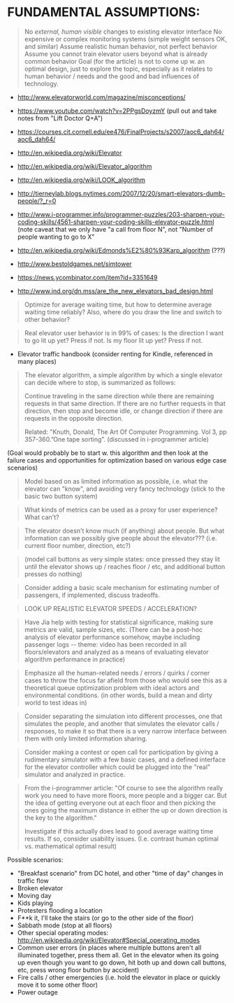 # FUNDAMENTAL ASSUMPTIONS: 
 > No *external, human visible* changes to existing elevator interface
 > No expensive or complex monitoring systems (simple weight sensors OK, and similar)
 > Assume realistic human behavior, not perfect behavior
 > Assume you cannot train elevator users beyond what is already common behavior
 > Goal (for the article) is not to come up w. an optimal design, just to explore
   the topic, especially as it relates to human behavior / needs and the
   good and bad influences of technology.

- http://www.elevatorworld.com/magazine/misconceptions/

- https://www.youtube.com/watch?v=2PPgsDoyzmY
(pull out and take notes from "Lift Doctor Q+A")

- https://courses.cit.cornell.edu/ee476/FinalProjects/s2007/aoc6_dah64/aoc6_dah64/
- http://en.wikipedia.org/wiki/Elevator
- http://en.wikipedia.org/wiki/Elevator_algorithm
- http://en.wikipedia.org/wiki/LOOK_algorithm
- http://tierneylab.blogs.nytimes.com/2007/12/20/smart-elevators-dumb-people/?_r=0

- http://www.i-programmer.info/programmer-puzzles/203-sharpen-your-coding-skills/4561-sharpen-your-coding-skills-elevator-puzzle.html
(note caveat that we only have "a call from floor N", not "Number of people wanting to go to X"

- http://en.wikipedia.org/wiki/Edmonds%E2%80%93Karp_algorithm (???)
- http://www.bestoldgames.net/simtower

- https://news.ycombinator.com/item?id=3351649
- http://www.jnd.org/dn.mss/are_the_new_elevators_bad_design.html

> Optimize for average waiting time, but how to determine average waiting time reliably?
> Also, where do you draw the line and switch to other behavior?

> Real elevator user behavior is in 99% of cases: Is the direction I want to go lit up yet?
Press if not. Is my floor lit up yet? Press if not.

- Elevator traffic handbook (consider renting for Kindle, referenced in many places)

> The elevator algorithm, a simple algorithm by which a single elevator can 
> decide where to stop, is summarized as follows:
>
> Continue traveling in the same direction while there are remaining 
> requests in that same direction.
> If there are no further requests in that direction, then stop and become idle, 
> or change direction if there are requests in the opposite direction.
>
> Related:
> "Knuth, Donald, The Art Of Computer Programming. Vol 3, pp 357-360.”One tape sorting”.
> (discussed in i-programmer article) 

(Goal would probably be to start w. this algorithm and then look at the failure
cases and opportunities for optimization based on various edge case scenarios)

> Model based on as limited information as possible, i.e. what the elevator can 
"know", and avoiding very fancy technology (stick to the basic two button system)

> What kinds of metrics can be used as a proxy for user experience? What can't?

> The elevator doesn't know much (if anything) about people. But what information
can we possibly give people about the elevator??? (i.e. current floor number, direction, etc?)

> (model call buttons as very simple states: once pressed they stay lit until the elevator shows
up / reaches floor / etc, and additional button presses do nothing) 

> Consider adding a basic scale mechanism for estimating number of passengers,
> if implemented, discuss tradeoffs. 

> LOOK UP REALISTIC ELEVATOR SPEEDS / ACCELERATION?

> Have Jia help with testing for statistical significance, making sure
metrics are valid, sample sizes, etc. (There can be a post-hoc analysis
of elevator performance somehow, maybe including passenger logs --
theme: video has been recorded in all floors/elevators and analyzed
as a means of evaluating elevator algorithm performance in practice)

> Emphasize all the human-related needs / errors / quirks / corner cases to
throw the focus far afield from those who would see this as a theoretical
queue optimization problem with ideal actors and environmental conditions.
(in other words, build a mean and dirty world to test ideas in) 

> Consider separating the simulation into different processes, one that simulates
the people, and another that simulates the elevator calls / responses, to make it 
so that there is a very narrow interface between them with only limited information
sharing.

> Consider making a contest or open call for participation by giving a rudimentary
simulator with a few basic cases, and a defined interface for the elevator controller
which could be plugged into the "real" simulator and analyzed in practice.

> From the i-programmer article:
> "Of course to see the algorithm really work you need to have more floors, 
> more people and a bigger car. But the idea of getting everyone out at 
> each floor and then picking the ones going the maximum distance 
> in either the up or down direction is the key to the algorithm."
>
> Investigate if this actually does lead to good average waiting time results.
> If so, consider usability issues. 
(I.e. contrast human optimal vs. mathematical optimal result)

Possible scenarios:

- "Breakfast scenario" from DC  hotel, and other "time of day" changes in traffic flow
- Broken elevator
- Moving day
- Kids playing
- Protesters flooding a location
- F**k it, I'll take the stairs (or go to the other side of the floor)
- Sabbath mode (stop at all floors)
- Other special operating modes: http://en.wikipedia.org/wiki/Elevator#Special_operating_modes
- Common user errors (in places where multiple buttons aren't all illuminated together, press them all. 
Get in the elevator when its going up even though you want to go down, hit both up and down call buttons, etc,
press wrong floor button by accident)
- Fire calls / other emergencies (i.e. hold the elevator in place or quickly move it to some other floor)
- Power outage

